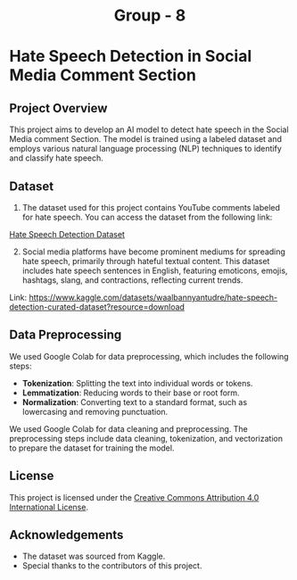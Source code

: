 <h1><p align = "center"> Group - 8 </p></h1>

# Hate Speech Detection in Social Media Comment Section #

## Project Overview

This project aims to develop an AI model to detect hate speech in the Social Media comment Section. The model is trained using a labeled dataset and employs various natural language processing (NLP) techniques  to identify and classify hate speech.

## Dataset

1) The dataset used for this project contains YouTube comments labeled for hate speech. You can access the dataset from the following link:

[Hate Speech Detection Dataset](https://www.kaggle.com/datasets/reihanenamdari/youtube-toxicity-data)

2) Social media platforms have become prominent mediums for spreading hate speech, primarily through hateful textual content. This dataset includes hate speech sentences in English, featuring emoticons, emojis, hashtags, slang, and contractions, reflecting current trends. 

Link: https://www.kaggle.com/datasets/waalbannyantudre/hate-speech-detection-curated-dataset?resource=download

## Data Preprocessing

We used Google Colab for data preprocessing, which includes the following steps:
- **Tokenization**: Splitting the text into individual words or tokens.
- **Lemmatization**: Reducing words to their base or root form.
- **Normalization**: Converting text to a standard format, such as lowercasing and removing punctuation.

We used Google Colab for data cleaning and preprocessing. The preprocessing steps include data cleaning, tokenization, and vectorization to prepare the dataset for training the model.

## License

This project is licensed under the [Creative Commons Attribution 4.0 International License](https://creativecommons.org/licenses/by/4.0/).

## Acknowledgements

- The dataset was sourced from Kaggle.
- Special thanks to the contributors of this project.
